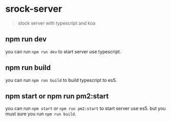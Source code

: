 # srock-server

> stock server with typescript and koa

## npm run dev

you can run ```npm run dev``` to start server use typescript.

## npm run build

you can run ```npm run build``` to build typescript to es5.

## npm start or npm run pm2:start

you can run ```npm start``` or ```npm run pm2:start``` to start server use es5. but you must sure you run ```npm run build```.
